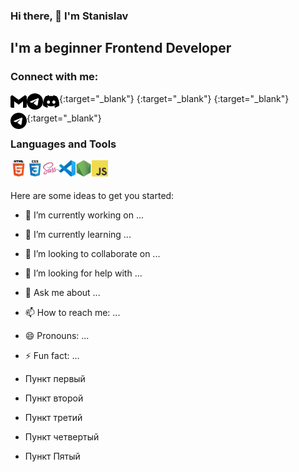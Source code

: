 ### Hi there, 👋 I'm Stanislav

## I'm a beginner Frontend Developer

### Connect with me:

<a href="mailto:kazankovstas.jb@gmail.com" target="_blank"><img align="left" alt="Discord" width="26px" src="icons/gmail.svg"></a>{:target="\_blank"}
<a href="https://t.me/kazankovstanislav" target="_blank"><img align="left" alt="Discord" width="26px" src="icons/telegram.svg"></a>{:target="\_blank"}
<a href="https://discordapp.com/users/784745746062508075/" target="_blank"><img align="left" alt="Discord" width="26px" src="icons/discord.svg"></a>{:target="\_blank"}

[<img align="left" alt="Discord" width="26px" src="icons/telegram.svg">](https://t.me/kazankovstanislav){:target="\_blank"}
<br />

### Languages and Tools

<img align="left" alt="HTML5" width="26px" src="https://raw.githubusercontent.com/github/explore/80688e429a7d4ef2fca1e82350fe8e3517d3494d/topics/html/html.png"/>
<img align="left" alt="CSS3" width="26px" src="https://raw.githubusercontent.com/github/explore/80688e429a7d4ef2fca1e82350fe8e3517d3494d/topics/css/css.png"/>
<img align="left" alt="Sass" width="26px" src="https://raw.githubusercontent.com/github/explore/80688e429a7d4ef2fca1e82350fe8e3517d3494d/topics/sass/sass.png"/>
<img align="left" alt="Visual Studio Code" width="26px" src="https://raw.githubusercontent.com/github/explore/80688e429a7d4ef2fca1e82350fe8e3517d3494d/topics/visual-studio-code/visual-studio-code.png"/>
<img align="left" alt="Node.js" width="26px" src="https://raw.githubusercontent.com/github/explore/80688e429a7d4ef2fca1e82350fe8e3517d3494d/topics/nodejs/nodejs.png"/>
<img align="left" alt="JavaScript" width="26px" src="https://raw.githubusercontent.com/github/explore/80688e429a7d4ef2fca1e82350fe8e3517d3494d/topics/javascript/javascript.png"/>

<br />
<br />

Here are some ideas to get you started:

- 🔭 I’m currently working on ...
- 🌱 I’m currently learning ...
- 👯 I’m looking to collaborate on ...
- 🤔 I’m looking for help with ...
- 💬 Ask me about ...
- 📫 How to reach me: ...
- 😄 Pronouns: ...
- ⚡ Fun fact: ...

- Пункт первый
- Пункт второй
- Пункт третий
- Пункт четвертый
- Пункт Пятый
